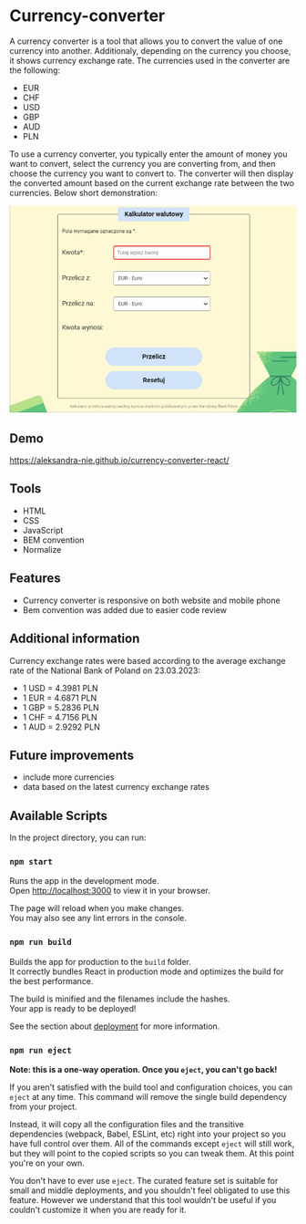 ﻿# Currency-converter
A currency converter is a tool that allows you to convert the value of one currency into another. Additionaly, depending on the currency you choose, it shows currency exchange rate. The currencies used in the converter are the following: 
- EUR
- CHF
- USD
- GBP
- AUD
- PLN

To use a currency converter, you typically enter the amount of money you want to convert, select the currency you are converting from, and then choose the currency you want to convert to. The converter will then display the converted amount based on the current exchange rate between the two currencies. Below short demonstration:

![currency-converter-react](images/Animation2.gif)
## Demo
https://aleksandra-nie.github.io/currency-converter-react/
## Tools
- HTML
- CSS
- JavaScript
- BEM convention
- Normalize
## Features
- Currency converter is responsive on both website and mobile phone
- Bem convention was added due to easier code review
## Additional information
Currency exchange rates were based according to the average exchange rate of the National Bank of Poland on 23.03.2023:
- 1 USD = 4.3981 PLN
- 1 EUR = 4.6871 PLN
- 1 GBP = 5.2836 PLN
- 1 CHF = 4.7156 PLN
- 1 AUD = 2.9292 PLN
## Future improvements
- include more currencies
- data based on the latest currency exchange rates
## Available Scripts

In the project directory, you can run:

### `npm start`

Runs the app in the development mode.\
Open [http://localhost:3000](http://localhost:3000) to view it in your browser.

The page will reload when you make changes.\
You may also see any lint errors in the console.

### `npm run build`

Builds the app for production to the `build` folder.\
It correctly bundles React in production mode and optimizes the build for the best performance.

The build is minified and the filenames include the hashes.\
Your app is ready to be deployed!

See the section about [deployment](https://facebook.github.io/create-react-app/docs/deployment) for more information.

### `npm run eject`

**Note: this is a one-way operation. Once you `eject`, you can't go back!**

If you aren't satisfied with the build tool and configuration choices, you can `eject` at any time. This command will remove the single build dependency from your project.

Instead, it will copy all the configuration files and the transitive dependencies (webpack, Babel, ESLint, etc) right into your project so you have full control over them. All of the commands except `eject` will still work, but they will point to the copied scripts so you can tweak them. At this point you're on your own.

You don't have to ever use `eject`. The curated feature set is suitable for small and middle deployments, and you shouldn't feel obligated to use this feature. However we understand that this tool wouldn't be useful if you couldn't customize it when you are ready for it.

